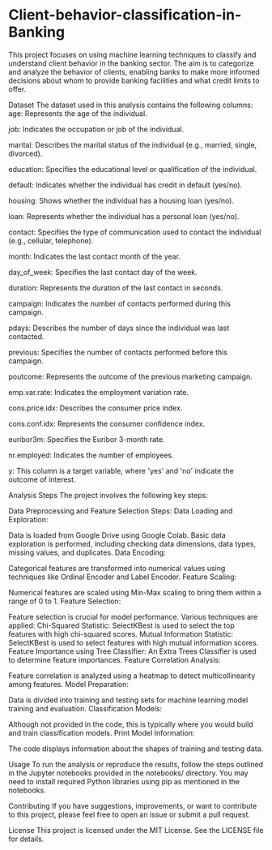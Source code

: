 # Client-behavior-classification-in-Banking
This project focuses on using machine learning techniques to classify and understand client behavior in the banking sector. The aim is to categorize and analyze the behavior of clients, enabling banks to make more informed decisions about whom to provide banking facilities and what credit limits to offer. 

Dataset
The dataset used in this analysis contains the following columns:
age: Represents the age of the individual.

job: Indicates the occupation or job of the individual.

marital: Describes the marital status of the individual (e.g., married, single, divorced).

education: Specifies the educational level or qualification of the individual.

default: Indicates whether the individual has credit in default (yes/no).

housing: Shows whether the individual has a housing loan (yes/no).

loan: Represents whether the individual has a personal loan (yes/no).

contact: Specifies the type of communication used to contact the individual (e.g., cellular, telephone).

month: Indicates the last contact month of the year.

day_of_week: Specifies the last contact day of the week.

duration: Represents the duration of the last contact in seconds.

campaign: Indicates the number of contacts performed during this campaign.

pdays: Describes the number of days since the individual was last contacted.

previous: Specifies the number of contacts performed before this campaign.

poutcome: Represents the outcome of the previous marketing campaign.

emp.var.rate: Indicates the employment variation rate.

cons.price.idx: Describes the consumer price index.

cons.conf.idx: Represents the consumer confidence index.

euribor3m: Specifies the Euribor 3-month rate.

nr.employed: Indicates the number of employees.

y: This column is a target variable, where 'yes' and 'no' indicate the outcome of interest.

Analysis Steps
The project involves the following key steps:

Data Preprocessing and Feature Selection Steps:
Data Loading and Exploration:

Data is loaded from Google Drive using Google Colab.
Basic data exploration is performed, including checking data dimensions, data types, missing values, and duplicates.
Data Encoding:

Categorical features are transformed into numerical values using techniques like Ordinal Encoder and Label Encoder.
Feature Scaling:

Numerical features are scaled using Min-Max scaling to bring them within a range of 0 to 1.
Feature Selection:

Feature selection is crucial for model performance. Various techniques are applied:
Chi-Squared Statistic: SelectKBest is used to select the top features with high chi-squared scores.
Mutual Information Statistic: SelectKBest is used to select features with high mutual information scores.
Feature Importance using Tree Classifier: An Extra Trees Classifier is used to determine feature importances.
Feature Correlation Analysis:

Feature correlation is analyzed using a heatmap to detect multicollinearity among features.
Model Preparation:

Data is divided into training and testing sets for machine learning model training and evaluation.
Classification Models:

Although not provided in the code, this is typically where you would build and train classification models.
Print Model Information:

The code displays information about the shapes of training and testing data.

Usage
To run the analysis or reproduce the results, follow the steps outlined in the Jupyter notebooks provided in the notebooks/ directory. You may need to install required Python libraries using pip as mentioned in the notebooks.

Contributing
If you have suggestions, improvements, or want to contribute to this project, please feel free to open an issue or submit a pull request.

License
This project is licensed under the MIT License. See the LICENSE file for details.
